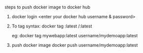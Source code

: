 steps to push docker image to docker hub

1. docker login 
<enter your docker hub username & password>

2. To tag
    syntax: docker tag <tagname>:latest <DockerHubUserName>/<RepoName>:latest

    eg: docker tag mywebapp:latest username/mydemoapp:latest

3. push docker image 
    docker push username/mydemoapp:latest

